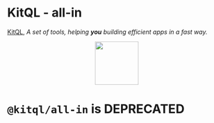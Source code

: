# KitQL - all-in

[KitQL](https://github.com/jycouet/kitql#kitql), _A set of tools, helping **you** building efficient
apps in a fast way._

<p align="center">
  <img src="../../logo.svg" width="100" />
</p>

# `@kitql/all-in` is DEPRECATED
